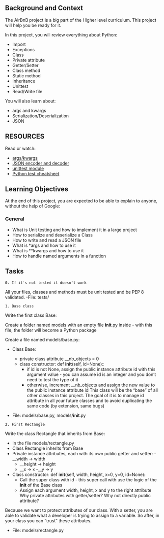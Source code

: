 ## Background and Context

The AirBnB project is a big part of the Higher level curriculum. This project will help you be ready for it.

In this project, you will review everything about Python:

- Import
- Exceptions
- Class
- Private attribute
- Getter/Setter
- Class method
- Static method
- Inheritance
- Unittest
- Read/Write file

You will also learn about:

- args and kwargs
- Serialization/Deserialization
- JSON

## RESOURCES
Read or watch:

- [args/kwargs](https://yasoob.me/2013/08/04/args-and-kwargs-in-python-explained/)
- [JSON encoder and decoder](https://docs.python.org/3/library/json.html)
- [unittest module](https://docs.python.org/3.4/library/unittest.html#module-unittest)
- [Python test cheatsheet](https://www.pythonsheets.com/notes/python-tests.html)

## Learning Objectives
At the end of this project, you are expected to be able to explain to anyone, without the help of Google:

### General
- What is Unit testing and how to implement it in a large project
- How to serialize and deserialize a Class
- How to write and read a JSON file
- What is *args and how to use it
- What is **kwargs and how to use it
- How to handle named arguments in a function

## Tasks

`0. If it's not tested it doesn't work`

All your files, classes and methods must be unit tested and be PEP 8 validated.
-File: tests/

`1. Base class`

Write the first class Base:

Create a folder named models with an empty file __init__.py inside - with this file, the folder will become a Python package

Create a file named models/base.py:

- Class Base:
	- private class attribute __nb_objects = 0
	- class constructor: def __init__(self, id=None)::
		- if id is not None, assign the public instance attribute id with this argument value - you can assume id is an integer and you don’t need to test the type of it
		- otherwise, increment __nb_objects and assign the new value to the public instance attribute id
This class will be the “base” of all other classes in this project. The goal of it is to manage id attribute in all your future classes and to avoid duplicating the same code (by extension, same bugs)

- File: models/base.py, models/__init__.py

`2. First Rectangle`

Write the class Rectangle that inherits from Base:

- In the file models/rectangle.py
- Class Rectangle inherits from Base
- Private instance attributes, each with its own public getter and setter:
	-__width -> width
	- __height -> height
	- __x -> x
	-__y -> y
- Class constructor: def __init__(self, width, height, x=0, y=0, id=None):
	- Call the super class with id - this super call with use the logic of the __init__ of the Base class
	- Assign each argument width, height, x and y to the right attribute
Why private attributes with getter/setter? Why not directly public attribute?

Because we want to protect attributes of our class. With a setter, you are able to validate what a developer is trying to assign to a variable. So after, in your class you can “trust” these attributes.
- File: models/rectangle.py

